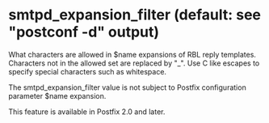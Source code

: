 # smtpd_expansion_filter (default: see "postconf -d" output)

What characters are allowed in $name expansions of RBL reply
templates. Characters not in the allowed set are replaced by "\_".
Use C like escapes to specify special characters such as whitespace.




The smtpd\_expansion\_filter value is not subject to Postfix configuration
parameter $name expansion.




This feature is available in Postfix 2.0 and later.



